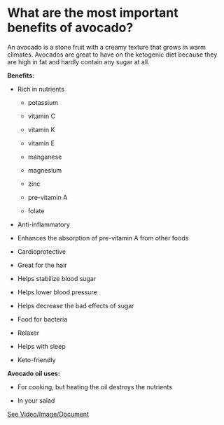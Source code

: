 # What are the most important benefits of avocado?

An avocado is a stone fruit with a creamy texture that grows in warm climates. Avocados are great to have on the ketogenic diet because they are high in fat and hardly contain any sugar at all.

**Benefits:**

- Rich in nutrients

    - potassium

    - vitamin C

    - vitamin K

    - vitamin E

    - manganese

    - magnesium

    - zinc

    - pre-vitamin A

    - folate

- Anti-inflammatory

- Enhances the absorption of pre-vitamin A from other foods

- Cardioprotective

- Great for the hair

- Helps stabilize blood sugar

- Helps lower blood pressure

- Helps decrease the bad effects of sugar

- Food for bacteria

- Relaxer

- Helps with sleep

- Keto-friendly

**Avocado oil uses:**

- For cooking, but heating the oil destroys the nutrients

- In your salad

 [See Video/Image/Document](https://hls-player.drberg.com/asset?path=migrated-assets/top-5-health-benefits-of-avocado-drberg)
